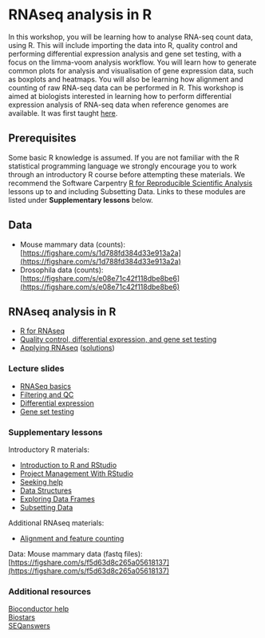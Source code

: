 # RNAseq analysis in R

In this workshop, you will be learning how to analyse RNA-seq count data, using R. This will include importing the data into R, quality control and performing differential expression analysis and gene set testing, with a focus on the limma-voom analysis workflow. You will learn how to generate common plots for analysis and visualisation of gene expression data, such as boxplots and heatmaps. You will also be learning how alignment and counting of raw RNA-seq data can be performed in R. This workshop is aimed at biologists interested in learning how to perform differential expression analysis of RNA-seq data when reference genomes are available. It was first taught [here](http://combine-australia.github.io/2016-05-11-RNAseq/).

## Prerequisites

Some basic R knowledge is assumed.
If you are not familiar with the R statistical programming language we
strongly encourage you to work through an introductory R course before
attempting these materials.
We recommend the Software Carpentry
[R for Reproducible Scientific Analysis](http://swcarpentry.github.io/r-novice-gapminder/)
lessons up to and including Subsetting Data. Links to these modules are listed under **Supplementary lessons** below.


## Data

- Mouse mammary data (counts): [https://figshare.com/s/1d788fd384d33e913a2a](https://figshare.com/s/1d788fd384d33e913a2a)
- Drosophila data (counts): [https://figshare.com/s/e08e71c42f118dbe8be6](https://figshare.com/s/e08e71c42f118dbe8be6)

## RNAseq analysis in R

- [R for RNAseq](articles/00-r-rstudio-intro.html)
- [Quality control, differential expression, and gene set testing](articles/06-rnaseq-day1.html)
- [Applying RNAseq](articles/08-applying-rnaseq.html) ([solutions](articles/09-applying-rnaseq-solutions.html))

### Lecture slides

- [RNASeq basics](https://docs.google.com/viewer?url=https://raw.githubusercontent.com/COMBINE-Australia/RNAseq-R/gh-pages/slides/RNASeq_basics.pdf)
- [Filtering and QC](https://docs.google.com/viewer?url=https://raw.githubusercontent.com/COMBINE-Australia/RNAseq-R/gh-pages/slides/RNASeq_filtering_qc.pdf)
- [Differential expression](https://docs.google.com/viewer?url=https://raw.githubusercontent.com/COMBINE-Australia/RNAseq-R/gh-pages/slides/Differential_Expression_Analysis.pdf)
- [Gene set testing](https://docs.google.com/viewer?url=https://raw.githubusercontent.com/COMBINE-Australia/RNAseq-R/gh-pages/slides/Gene_set_testing.pdf)

### Supplementary lessons

Introductory R materials:

- [Introduction to R and RStudio](https://swcarpentry.github.io/r-novice-gapminder/01-rstudio-intro/index.html)
- [Project Management With RStudio](https://swcarpentry.github.io/r-novice-gapminder/02-project-intro/index.html)
- [Seeking help](https://swcarpentry.github.io/r-novice-gapminder/03-seeking-help/index.html)
- [Data Structures](https://swcarpentry.github.io/r-novice-gapminder/04-data-structures-part1/index.html)
- [Exploring Data Frames](https://swcarpentry.github.io/r-novice-gapminder/05-data-structures-part2/index.html)
- [Subsetting Data](https://swcarpentry.github.io/r-novice-gapminder/06-data-subsetting/index.html)

Additional RNAseq materials:

- [Alignment and feature counting](07-rnaseq-day2.html)

Data: Mouse mammary data (fastq files): [https://figshare.com/s/f5d63d8c265a05618137](https://figshare.com/s/f5d63d8c265a05618137)

### Additional resources

[Bioconductor help](https://www.bioconductor.org/help/)  
[Biostars](https://www.biostars.org/)  
[SEQanswers](http://seqanswers.com/)  

